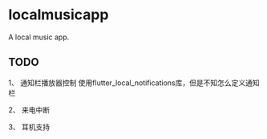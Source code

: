 # localmusicapp

A local music app.

## TODO

1、 通知栏播放器控制
  使用flutter_local_notifications库，但是不知怎么定义通知栏

2、 来电中断

3、 耳机支持

